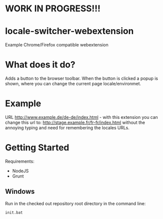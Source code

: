 # WORK IN PROGRESS!!!

# locale-switcher-webextension
Example Chrome/Firefox compatible webextension

# What does it do?
Adds a button to the browser toolbar. When the button is clicked a popup is shown,
where you can change the current page locale/environmet.

# Example
URL http://www.example.de/de-de/index.html - with this extension you can change this url to: http://stage.example.fr/fr-fr/index.html
without the annoying typing and need for remembering the locales URLs.

# Getting Started
Requirements:
* NodeJS
* Grunt

## Windows
Run in the checked out repository root directory in the command line:

`init.bat`
